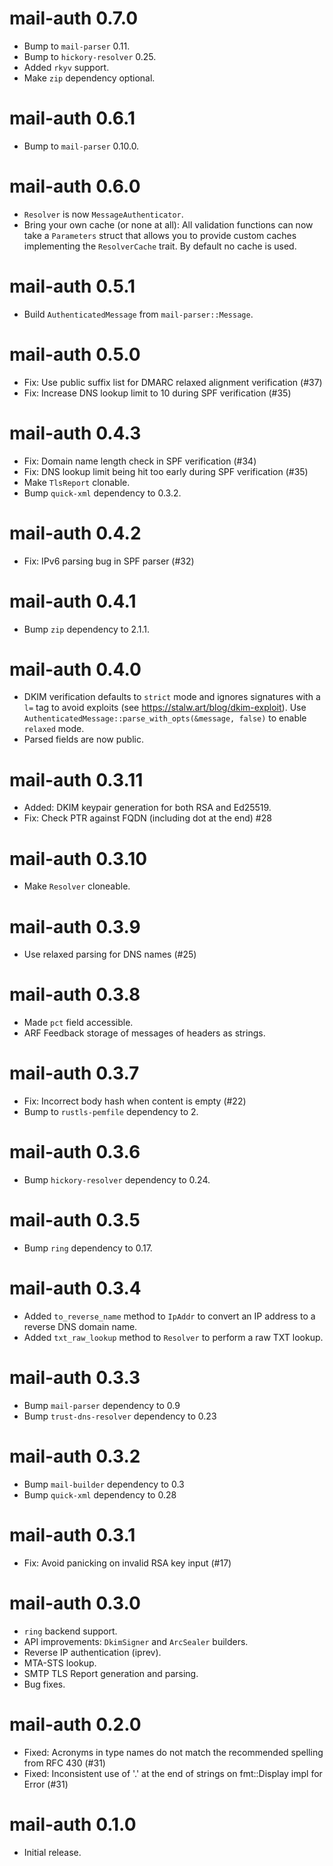 mail-auth 0.7.0
================================
- Bump to `mail-parser` 0.11.
- Bump to `hickory-resolver` 0.25.
- Added `rkyv` support.
- Make `zip` dependency optional.

mail-auth 0.6.1
================================
- Bump to `mail-parser` 0.10.0.

mail-auth 0.6.0
================================
- `Resolver` is now `MessageAuthenticator`.
- Bring your own cache (or none at all): All validation functions can now take a `Parameters` struct that allows you to provide custom caches implementing the `ResolverCache` trait. By default no cache is used.

mail-auth 0.5.1
================================
- Build `AuthenticatedMessage` from `mail-parser::Message`.

mail-auth 0.5.0
================================
- Fix: Use public suffix list for DMARC relaxed alignment verification (#37)
- Fix: Increase DNS lookup limit to 10 during SPF verification (#35)

mail-auth 0.4.3
================================
- Fix: Domain name length check in SPF verification (#34)
- Fix: DNS lookup limit being hit too early during SPF verification (#35)
- Make `TlsReport` clonable.
- Bump `quick-xml` dependency to 0.3.2.

mail-auth 0.4.2
================================
- Fix: IPv6 parsing bug in SPF parser (#32)

mail-auth 0.4.1
================================
- Bump `zip` dependency to 2.1.1.

mail-auth 0.4.0
================================
- DKIM verification defaults to `strict` mode and ignores signatures with a `l=` tag to avoid exploits (see https://stalw.art/blog/dkim-exploit). Use `AuthenticatedMessage::parse_with_opts(&message, false)` to enable `relaxed` mode.
- Parsed fields are now public.

mail-auth 0.3.11
================================
- Added: DKIM keypair generation for both RSA and Ed25519.
- Fix:  Check PTR against FQDN (including dot at the end) #28 

mail-auth 0.3.10
================================
- Make `Resolver` cloneable.

mail-auth 0.3.9
================================
- Use relaxed parsing for DNS names (#25)

mail-auth 0.3.8
================================
- Made `pct` field accessible.
- ARF Feedback storage of messages of headers as strings.

mail-auth 0.3.7
================================
- Fix: Incorrect body hash when content is empty (#22)
- Bump to `rustls-pemfile` dependency to 2.

mail-auth 0.3.6
================================
- Bump `hickory-resolver` dependency to 0.24.

mail-auth 0.3.5
================================
- Bump `ring` dependency to 0.17.

mail-auth 0.3.4
================================
- Added `to_reverse_name` method to `IpAddr` to convert an IP address to a reverse DNS domain name.
- Added `txt_raw_lookup` method to `Resolver` to perform a raw TXT lookup.

mail-auth 0.3.3
================================
- Bump `mail-parser` dependency to 0.9
- Bump `trust-dns-resolver` dependency to 0.23

mail-auth 0.3.2
================================
- Bump `mail-builder` dependency to 0.3
- Bump `quick-xml` dependency to 0.28

mail-auth 0.3.1
================================
- Fix: Avoid panicking on invalid RSA key input (#17)

mail-auth 0.3.0
================================
- ``ring`` backend support.
- API improvements: ``DkimSigner`` and ``ArcSealer`` builders.
- Reverse IP authentication (iprev).
- MTA-STS lookup.
- SMTP TLS Report generation and parsing.
- Bug fixes.

mail-auth 0.2.0
================================
- Fixed: Acronyms in type names do not match the recommended spelling from RFC 430 (#31)
- Fixed: Inconsistent use of '.' at the end of strings on fmt::Display impl for Error (#31)

mail-auth 0.1.0
================================
- Initial release.
